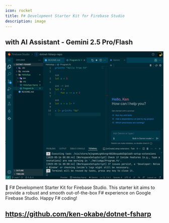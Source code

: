 ```yaml
---
icon: rocket
title: F# Development Starter Kit for Firebase Studio
description: image
---
```


## with AI Assistant - Gemini 2.5 Pro/Flash

![image](https://raw.githubusercontent.com/ken-okabe/web-images5/main/img_1747382683637.png)

🚀 F# Development Starter Kit for Firebase Studio. This starter kit aims to provide a robust and smooth out-of-the-box F# experience on Google Firebase Studio. Happy F# coding!

## https://github.com/ken-okabe/dotnet-fsharp
